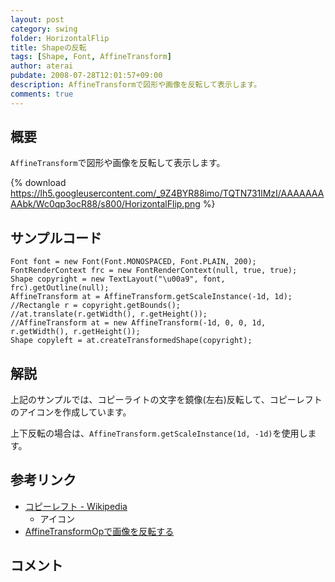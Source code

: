 ```yaml
---
layout: post
category: swing
folder: HorizontalFlip
title: Shapeの反転
tags: [Shape, Font, AffineTransform]
author: aterai
pubdate: 2008-07-28T12:01:57+09:00
description: AffineTransformで図形や画像を反転して表示します。
comments: true
---
```

## 概要
`AffineTransform`で図形や画像を反転して表示します。

{% download https://lh5.googleusercontent.com/_9Z4BYR88imo/TQTN731lMzI/AAAAAAAAAbk/Wc0qp3ocR88/s800/HorizontalFlip.png %}

## サンプルコード
<pre class="prettyprint"><code>Font font = new Font(Font.MONOSPACED, Font.PLAIN, 200);
FontRenderContext frc = new FontRenderContext(null, true, true);
Shape copyright = new TextLayout("\u00a9", font, frc).getOutline(null);
AffineTransform at = AffineTransform.getScaleInstance(-1d, 1d);
//Rectangle r = copyright.getBounds();
//at.translate(r.getWidth(), r.getHeight());
//AffineTransform at = new AffineTransform(-1d, 0, 0, 1d, r.getWidth(), r.getHeight());
Shape copyleft = at.createTransformedShape(copyright);
</code></pre>

## 解説
上記のサンプルでは、コピーライトの文字を鏡像(左右)反転して、コピーレフトのアイコンを作成しています。

上下反転の場合は、`AffineTransform.getScaleInstance(1d, -1d)`を使用します。

## 参考リンク
- [コピーレフト - Wikipedia](http://en.wikipedia.org/wiki/Copyleft)
    - アイコン
- [AffineTransformOpで画像を反転する](http://ateraimemo.com/Swing/AffineTransformOp.html)

<!-- dummy comment line for breaking list -->

## コメント
